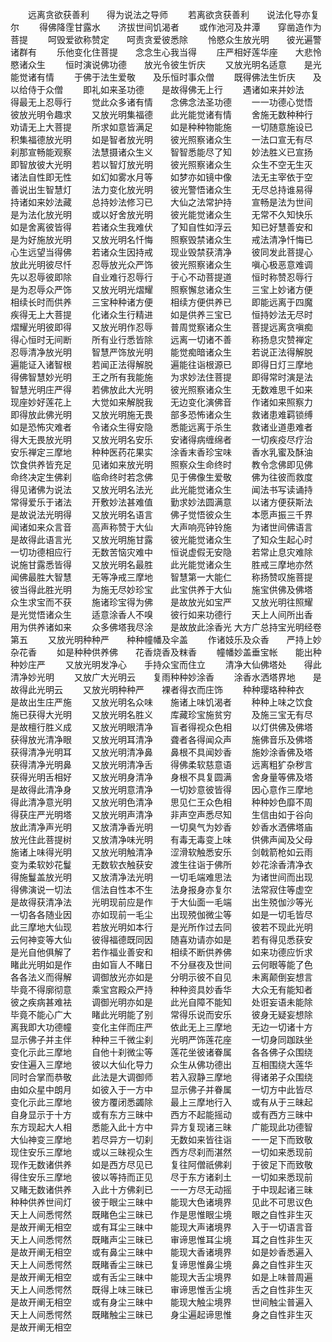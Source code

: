 <!-- { "loadSidebar": true } -->
　　远离贪欲获善利　　得为说法之导师
　　若离欲贪获善利　　说法化导亦复尔
　　得佛降霔甘露水　　济拔世间饥渴者
　　或作池河及井潭　　穿凿造作为菩提
　　呵毁爱欲称赞定　　呵责贪爱彼悉除
　　怜愍众生放光明　　彼光遍警诸群有
　　乐他变化住菩提　　念念生心我当得
　　庄严相好莲华座　　大悲怜愍诸众生
　　恒时演说佛功德　　放光令彼生忻庆
　　又放光明名适意　　是光能觉诸有情
　　于佛于法生爱敬　　及乐恒时事众僧
　　既得佛法生忻庆　　及以给侍于众僧
　　即礼如来圣功德　　是故得佛无上行
　　遇诸如来并妙法　　得最无上忍辱行
　　觉此众多诸有情　　念佛念法圣功德
　　一一功德心觉悟　　彼放光明令趣求
　　又放光明集福德　　此光能觉诸有情
　　舍施无数种种行　　劝请无上大菩提
　　所求如意皆满足　　如是种种物能施
　　一切随意施设已　　积集福德放光明
　　如是智者放光明　　彼光照察诸众生
　　一法口宣无有尽　　刹那宣畅能观察
　　法慧摄诸众生义　　智智悉能尽了知
　　妙法胜义已宣扬　　即智放彼大光明
　　若以智灯放光明　　彼光照察诸众生
　　众生不空无生灭　　诸法自性即无性
　　如幻如雾水月等　　如梦亦如镜中像
　　法无主宰依于空　　善说出生智慧灯
　　法力变化放光明　　彼光警悟诸众生
　　无尽总持谁易得　　持诸如来妙法藏
　　总持妙法修习已　　大仙之法常护持
　　宣畅是法为世间　　是为法化放光明
　　或以好舍放光明　　彼光能觉诸众生
　　无常不久知快乐　　如是舍离彼皆得
　　若诸众生我难伏　　了知自性如浮云
　　知已好慧善安和　　是为好施放光明
　　又放光明名忏悔　　照察毁禁诸众生
　　戒法清净忏悔已　　心生远望当得佛
　　若诸众生因持戒　　现业毁禁获清净
　　彼同发此菩提心　　放此光明彼尽忏
　　忍辱放光众严饰　　彼光照察诸众生
　　嗔心极恶意难调　　先以忍辱彼即除
　　自业难行忍辱行　　于心不动菩提道
　　恒时称赞忍辱行　　是为忍辱众严饰
　　又放光明光熠耀　　照察懈怠诸众生
　　三宝上妙诸方便　　相续长时而供养
　　三宝种种诸方便　　相续方便供养已
　　即能远离于四魔　　疾得无上大菩提
　　化诸众生行精进　　如是供养三宝已
　　恒持妙法无尽时　　熠耀光明彼即得
　　又放光明作忍辱　　普周觉察诸众生
　　菩提远离贪嗔痴　　得心恒时无间断
　　所有业行悉皆除　　远离一切诸不善
　　称扬息灾赞禅定　　忍辱清净放光明
　　智慧严饰放光明　　能觉痴暗诸众生
　　若说正法得解脱　　遍能证入诸智根
　　若闻正法得解脱　　遍能往诣根源已
　　即得日灯三摩地　　得佛智慧妙光明
　　王之所有我能施　　为求妙法住菩提
　　即得常时演是法　　智慧光明庄严得
　　若佛放此大光明　　彼光照察诸众生
　　无数难思千如来　　现座妙好莲花上
　　大觉如来解脱我　　无边变化演佛音
　　作诸如来照察力　　即得放此佛光明
　　又放光明施无畏　　部多恐怖诸众生
　　救诸患难羁锁缚　　如是恐怖灾难者
　　令诸众生得安隐　　悉能远离于杀生
　　救诸业道患难者　　得大无畏放光明
　　又放光明名安乐　　安诸得病缠绵者
　　一切疾疫尽疗治　　安乐禅定三摩地
　　种种医药花果实　　涂香末香珍宝味
　　香水乳蜜及酥油　　饮食供养皆充足
　　见诸如来放光明　　照察众生命终时
　　教令念佛即见佛　　命终决定生佛刹
　　临命终时若念佛　　见于佛像生爱敬
　　佛为往彼而救度　　得见诸佛为说法
　　又放光明名法光　　此光能觉诸众生
　　闻法书写读诵持　　常得爱乐于诸法
　　开敷妙法甚难值　　勤求妙法圆满意
　　以诸方便获斯法　　是故说法光明得
　　又放光明名语言　　佛子觉悟彼众生
　　本愿声振三千界　　闻诸如来众言音
　　高声称赞于大仙　　大声响亮钟铃施
　　为诸世间佛语言　　是故得此语言光
　　又放光明施甘露　　彼光能觉诸众生
　　了知众生起心时　　一切功德相应行
　　无数苦恼灾难中　　恒说虚假无安隐
　　若常止息灾难除　　说施甘露悉皆得
　　又放光明名最胜　　此光能觉诸众生
　　胜戒三摩地亦然　　闻佛最胜大智慧
　　无等净戒三摩地　　智慧第一大能仁
　　称扬赞叹施菩提　　彼当得此胜光明
　　为施无尽妙珍宝　　此宝供养于大仙
　　施宝供佛及佛塔　　众生求宝而不获
　　施诸珍宝得为佛　　是故放光如宝严
　　又放光明往照耀　　是光觉悟诸众生
　　适意涂香人不嗅　　彼行如来功德行
　　天上人间所出香　　用为供养诸如来
　　众多佛塔我尽涂　　是故放此涂香光
大方广总持宝光明经卷第五
　　又放光明种种严　　种种幢幡及伞盖
　　作诸妓乐及众香　　严持上妙杂花香
　　如是种种供养佛　　花香烧香及粖香
　　幢幡妙盖垂宝帐　　能出种种妙庄严
　　又放光明发净心　　手持众宝而住立
　　清净大仙佛塔处　　得此清净妙光明
　　又放广大光明云　　复雨种种妙涂香
　　涂香水洒塔界地　　是故得此光明云
　　又放光明种种严　　裸者得衣而庄饰
　　种种璎珞种种衣　　是故出生庄严施
　　又放光明名众味　　施诸上味饥渴者
　　种种上味之饮食　　施已获得大光明
　　又放光明名胜义　　库藏珍宝施贫穷
　　及施三宝无有尽　　是故檀行胜义成
　　又放光明眼清净　　盲者得视众色相
　　以灯供佛及佛塔　　获得放光清净眼
　　又放光明耳清净　　聋者各得闻众声
　　施佛音乐及佛塔　　获得清净光明耳
　　又放光明清净鼻　　鼻根不具闻妙香
　　施妙涂香佛及塔　　获得清净光明鼻
　　又放光明清净舌　　得佛柔软慈意语
　　远离粗犷杂秽言　　获得光明舌相好
　　又放光明身清净　　身根不具复圆满
　　舍身量等佛及塔　　是故得此清净身
　　又放光明意清净　　一切妙意彼皆得
　　因心意作三摩地　　得此清净意光明
　　又放光明色清净　　思见仁王众色相
　　种种妙色靡不周　　得获庄严光明塔
　　又放光明声清净　　非声空声悉尽知
　　生信由如于谷向　　放此清净声光明
　　又放清净香光明　　一切臭气为妙香
　　妙香水洒佛塔庙　　放光住此菩提树
　　又放清净味光明　　有毒无毒变上味
　　供佛声闻及父母　　施诸上味得光明
　　又放光明触清净　　涩滑软触悉安乐
　　剑戟箭枪如云雨　　变为柔软妙花鬘
　　无数软衣触获安　　渡生往诣于佛所
　　妙花涂香清净衣　　得施鬘盖放光明
　　又放清净法光明　　一切毛端难思法
　　为诸世间而出现　　得佛演说一切法
　　信法自性本不生　　法身报身亦复尔
　　法常寂住等虚空　　是故得获清净法
　　光明现前应是作　　于大仙面一毛端
　　出生殑伽沙等光　　一切各各随业因
　　亦如现前一毛尘　　出现殑伽微尘等
　　如是一切毛皆尽　　此三摩地大仙现
　　若放光明如本行　　是光所作过去同
　　彼若不现此光明　　云何神变等大仙
　　彼得福德既同因　　随喜劝请亦如是
　　若有得见悉获安　　是光自他俱解了
　　若作福业善安和　　相续不断供养佛
　　如来功德应忻求　　睹此光明如是作
　　由如盲人不睹日　　不分昼夜及世间
　　云何眼等能了色　　各各法义而得解
　　调御放光亦如是　　分明示彼不自见
　　未离颠倒妄想言　　毕竟不得廓彻意
　　乘宝宫殿众严持　　种种资具妙香华
　　大众无有能知者　　彼之疾病甚难袪
　　调御光明亦如是　　此光自障不能知
　　处诳妄语未能除　　毕竟不能心广大
　　睹此光明能了别　　常得乐说而安乐
　　彼身无疑妄想除　　离我即大功德幢
　　变化主伴而庄严　　依此无上三摩地
　　无边一切诸十方　　显示佛子并主伴
　　种种三千微尘刹　　光明严饰莲花座
　　一切身同跏趺坐　　变化示此三摩地
　　自他十刹微尘等　　莲花坐彼诸眷属
　　各各佛子众围绕　　安住遍入三摩地
　　彼以大仙化导力　　众生从佛功德出
　　互相围绕大莲华　　同时合掌而恭敬
　　此法是大调御师　　若入寂静三摩地
　　得诸弟子众围绕　　由如众星中朗月
　　如彼入于一方中　　显示佛子并眷属
　　一切方中此皆尽　　变化示此三摩地
　　彼方覆闭悉蠲除　　最上三摩地行入
　　或有从于三昧起　　自身显示于十方
　　或有东方三昧中　　西方不起能摇动
　　或有西方三昧中　　东方现起大人相
　　悉能入此十方中　　异方复现诸三昧
　　广能现此功德智　　大仙神变三摩地
　　若尽异方一切刹　　无数如来皆往诣
　　一一足下而致敬　　现住安乐三摩地
　　或以三昧视众生　　西方尽刹而湛然
　　一切如来悉现前　　现作无数诸供养
　　如是西方尽见已　　复往阿僧祇佛刹
　　于彼足下而致敬　　得住安乐三摩地
　　彼以等持而正见　　尽于东方诸刹土
　　一切如来悉现前　　又睹无数诸供养
　　入此十方佛刹已　　一一方尽无动摇
　　于中现起诸三昧　　种种供养世间灯
　　彼于眼尘三昧中　　能现大色诸境界
　　见此不可思议色　　天上人间悉愕然
　　既睹色尘三昧已　　作是思惟眼尘境
　　眼之自性非生灭　　是故开阐无相空
　　或有耳尘三昧中　　能现大声诸境界
　　入于一切语言音　　天上人间悉愕然
　　既睹声尘三昧已　　审谛思惟耳尘境
　　耳之自性非生灭　　是故开阐无相空
　　或有鼻尘三昧中　　能现大香诸境界
　　如是妙香悉遍入　　天上人间悉愕然
　　既睹香尘三昧已　　复谛思惟鼻尘境
　　鼻之自性非生灭　　是故开阐无相空
　　或有舌尘三昧中　　能现大舌尘境界
　　如是上味普周遍　　天上人间悉愕然
　　既得上味三昧已　　审谛思惟舌尘境
　　舌之自性非生灭　　是故开阐无相空
　　或有身尘三昧中　　能现大触尘境界
　　世间触尘普遍入　　天上人间悉愕然
　　既睹触尘三昧已　　身尘遍起谛思惟
　　身之自性非生灭　　是故开阐无相空
